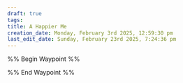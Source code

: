 ```yaml
---
draft: true
tags: 
title: A Happier Me
creation_date: Monday, February 3rd 2025, 12:59:30 pm
last_edit_date: Sunday, February 23rd 2025, 7:24:36 pm
---
```


%% Begin Waypoint %%

%% End Waypoint %%
